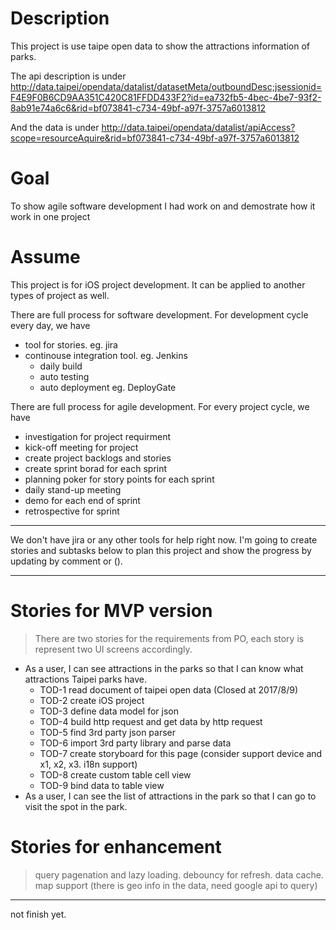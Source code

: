 # Description
This project is use taipe open data to show the attractions information of parks.  

The api description is under http://data.taipei/opendata/datalist/datasetMeta/outboundDesc;jsessionid=F4E9F0B6CD9AA351C420C81FFDD433F2?id=ea732fb5-4bec-4be7-93f2-8ab91e74a6c6&rid=bf073841-c734-49bf-a97f-3757a6013812

And the data is under http://data.taipei/opendata/datalist/apiAccess?scope=resourceAquire&rid=bf073841-c734-49bf-a97f-3757a6013812

# Goal
To show agile software development I had work on and demostrate how it work in one project

# Assume
This project is for iOS project development. It can be applied to another types of project as well.

There are full process for software development. For development cycle every day, we have
* tool for stories. eg. jira
* continouse integration tool. eg. Jenkins
  * daily build
  * auto testing
  * auto deployment eg. DeployGate
  
There are full process for agile development. For every project cycle, we have
* investigation for project requirment
* kick-off meeting for project
* create project backlogs and stories
* create sprint borad for each sprint
* planning poker for story points for each sprint
* daily stand-up meeting
* demo for each end of sprint
* retrospective for sprint

***
We don't have jira or any other tools for help right now. I'm going to create stories and subtasks below to plan this project and show the progress by updating by comment or ().
***
# Stories for MVP version
> There are two stories for the requirements from PO, each story is represent two UI screens accordingly.
* As a user, I can see attractions in the parks so that I can know what attractions Taipei parks have.
  * TOD-1 read document of taipei open data (Closed at 2017/8/9)
  * TOD-2 create iOS project
  * TOD-3 define data model for json
  * TOD-4 build http request and get data by http request
  * TOD-5 find 3rd party json parser
  * TOD-6 import 3rd party library and parse data
  * TOD-7 create storyboard for this page (consider support device and x1, x2, x3. i18n support)
  * TOD-8 create custom table cell view
  * TOD-9 bind data to table view
* As a user, I can see the list of attractions in the park so that I can go to visit the spot in the park.

# Stories for enhancement
> query pagenation and lazy loading. debouncy for refresh. data cache. map support (there is geo info in the data, need google api to query)
***
not finish yet.



